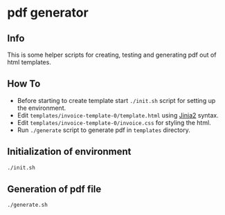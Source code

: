 # pdf generator

## Info
This is some helper scripts for creating, testing and generating pdf out of html templates.

## How To
* Before starting to create template start `./init.sh` script for setting up the environment.
* Edit `templates/invoice-template-0/template.html` using [Jinja2](https://jinja.palletsprojects.com/en/3.1.x/templates) syntax.
* Edit `templates/invoice-template-0/invoice.css` for styling the html.
* Run `./generate` script to generate pdf in `templates` directory.

## Initialization of environment
```bash
./init.sh
```

## Generation of pdf file
```bash
./generate.sh
```
